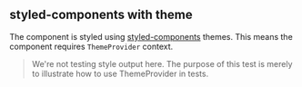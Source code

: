 ## styled-components with theme

The component is styled using [styled-components](https://www.styled-components.com/) themes. This means the component requires `ThemeProvider` context.

> We're not testing style output here. The purpose of this test is merely to illustrate how to use ThemeProvider in tests.
